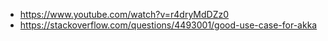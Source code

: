 - https://www.youtube.com/watch?v=r4dryMdDZz0
- https://stackoverflow.com/questions/4493001/good-use-case-for-akka
